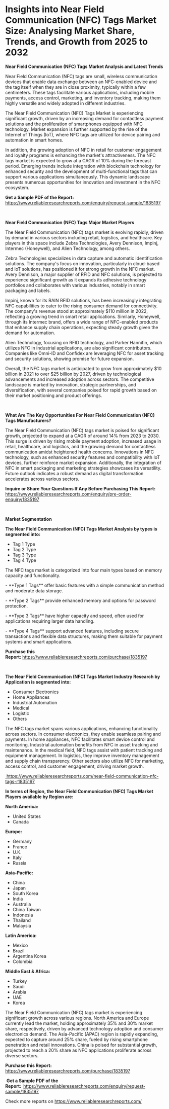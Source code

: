 <p><h1>Insights into Near Field Communication (NFC) Tags Market Size: Analysing Market Share, Trends, and Growth from 2025 to 2032</h1></p><p><strong>Near Field Communication (NFC) Tags Market Analysis and Latest Trends</strong></p>
<p><p>Near Field Communication (NFC) tags are small, wireless communication devices that enable data exchange between an NFC-enabled device and the tag itself when they are in close proximity, typically within a few centimeters. These tags facilitate various applications, including mobile payments, access control, marketing, and inventory tracking, making them highly versatile and widely adopted in different industries. </p><p>The Near Field Communication (NFC) Tags Market is experiencing significant growth, driven by an increasing demand for contactless payment solutions and the proliferation of smartphones equipped with NFC technology. Market expansion is further supported by the rise of the Internet of Things (IoT), where NFC tags are utilized for device pairing and automation in smart homes. </p><p>In addition, the growing adoption of NFC in retail for customer engagement and loyalty programs is enhancing the market's attractiveness. The NFC tags market is expected to grow at a CAGR of 10% during the forecast period. Emerging trends include integration with blockchain technology for enhanced security and the development of multi-functional tags that can support various applications simultaneously. This dynamic landscape presents numerous opportunities for innovation and investment in the NFC ecosystem.</p></p>
<p><strong>Get a Sample PDF of the Report:&nbsp;</strong> <a href="https://www.reliableresearchreports.com/enquiry/request-sample/1835197?utm_campaign=2641&utm_medium=2&utm_source=Github&utm_content=ia&utm_term=26032025&utm_id=near-field-communication-nfc-tags">https://www.reliableresearchreports.com/enquiry/request-sample/1835197</a></p>
<p>&nbsp;</p>
<p><strong>Near Field Communication (NFC) Tags Major Market Players</strong></p>
<p><p>The Near Field Communication (NFC) tags market is evolving rapidly, driven by demand in various sectors including retail, logistics, and healthcare. Key players in this space include Zebra Technologies, Avery Dennison, Impinj, Intermec (Honeywell), and Alien Technology, among others.</p><p>Zebra Technologies specializes in data capture and automatic identification solutions. The company's focus on innovation, particularly in cloud-based and IoT solutions, has positioned it for strong growth in the NFC market. Avery Dennison, a major supplier of RFID and NFC solutions, is projected to experience significant growth as it expands its adhesive technology portfolios and collaborates with various industries, notably in smart packaging and labels.</p><p>Impinj, known for its RAIN RFID solutions, has been increasingly integrating NFC capabilities to cater to the rising consumer demand for connectivity. The company's revenue stood at approximately $110 million in 2022, reflecting a growing trend in smart retail applications. Similarly, Honeywell, through its Intermec brand, offers a wide range of NFC-enabled products that enhance supply chain operations, expecting steady growth given the demand for automation.</p><p>Alien Technology, focusing on RFID technology, and Parker Hannifin, which utilizes NFC in industrial applications, are also significant contributors. Companies like Omni-ID and Confidex are leveraging NFC for asset tracking and security solutions, showing promise for future expansion.</p><p>Overall, the NFC tags market is anticipated to grow from approximately $10 billion in 2021 to over $25 billion by 2027, driven by technological advancements and increased adoption across sectors. The competitive landscape is marked by innovation, strategic partnerships, and diversification, with several companies poised for rapid growth based on their market positioning and product offerings.</p></p>
<p>&nbsp;</p>
<p><strong>What Are The Key Opportunities For Near Field Communication (NFC) Tags Manufacturers?</strong></p>
<p><p>The Near Field Communication (NFC) tags market is poised for significant growth, projected to expand at a CAGR of around 14% from 2023 to 2030. This surge is driven by rising mobile payment adoption, increased usage in retail, healthcare, and logistics, and the growing demand for contactless communication amidst heightened health concerns. Innovations in NFC technology, such as enhanced security features and compatibility with IoT devices, further reinforce market expansion. Additionally, the integration of NFC in smart packaging and marketing strategies showcases its versatility. Future outlook indicates a robust demand as digital transformation accelerates across various sectors.</p></p>
<p><strong>Inquire or Share Your Questions If Any Before Purchasing This Report:</strong> <a href="https://www.reliableresearchreports.com/enquiry/pre-order-enquiry/1835197?utm_campaign=2641&utm_medium=2&utm_source=Github&utm_content=ia&utm_term=26032025&utm_id=near-field-communication-nfc-tags">https://www.reliableresearchreports.com/enquiry/pre-order-enquiry/1835197</a></p>
<p>&nbsp;</p>
<p><strong>Market Segmentation</strong></p>
<p><strong>The Near Field Communication (NFC) Tags Market Analysis by types is segmented into:</strong></p>
<p><ul><li>Tag 1 Type</li><li>Tag 2 Type</li><li>Tag 3 Type</li><li>Tag 4 Type</li></ul></p>
<p><p>The NFC tags market is categorized into four main types based on memory capacity and functionality. </p><p>- **Type 1 Tags** offer basic features with a simple communication method and moderate data storage. </p><p>- **Type 2 Tags** provide enhanced memory and options for password protection. </p><p>- **Type 3 Tags** have higher capacity and speed, often used for applications requiring larger data handling. </p><p>- **Type 4 Tags** support advanced features, including secure transactions and flexible data structures, making them suitable for payment systems and smart applications.</p></p>
<p><strong>Purchase this Report:&nbsp;</strong><a href="https://www.reliableresearchreports.com/purchase/1835197?utm_campaign=2641&utm_medium=2&utm_source=Github&utm_content=ia&utm_term=26032025&utm_id=near-field-communication-nfc-tags">https://www.reliableresearchreports.com/purchase/1835197</a></p>
<p>&nbsp;</p>
<p><strong>The Near Field Communication (NFC) Tags Market Industry Research by Application is segmented into:</strong></p>
<p><ul><li>Consumer Electronics</li><li>Home Appliances</li><li>Industrial Automation</li><li>Medical</li><li>Logistic</li><li>Others</li></ul></p>
<p><p>The NFC tags market spans various applications, enhancing functionality across sectors. In consumer electronics, they enable seamless pairing and payments. In home appliances, NFC facilitates smart device control and monitoring. Industrial automation benefits from NFC in asset tracking and maintenance. In the medical field, NFC tags assist with patient tracking and equipment management. In logistics, they improve inventory management and supply chain transparency. Other sectors also utilize NFC for marketing, access control, and customer engagement, driving market growth.</p></p>
<p><a href="https://www.reliableresearchreports.com/near-field-communication-nfc-tags-r1835197?utm_campaign=2641&utm_medium=2&utm_source=Github&utm_content=ia&utm_term=26032025&utm_id=near-field-communication-nfc-tags">&nbsp;https://www.reliableresearchreports.com/near-field-communication-nfc-tags-r1835197</a></p>
<p><strong>In terms of Region, the Near Field Communication (NFC) Tags Market Players available by Region are:</strong></p>
<p>
    <p> <strong> North America: </strong>
        <ul>
            <li>United States</li>
            <li>Canada</li>
        </ul>
        </p> 
    <p> <strong> Europe: </strong>
        <ul>
            <li>Germany</li>
            <li>France</li>
            <li>U.K.</li>
            <li>Italy</li>
            <li>Russia</li>
        </ul>
        </p> 
    <p> <strong> Asia-Pacific: </strong>
        <ul>
            <li>China</li>
            <li>Japan</li>
            <li>South Korea</li>
            <li>India</li>
            <li>Australia</li>
            <li>China Taiwan</li>
            <li>Indonesia</li>
            <li>Thailand</li>
            <li>Malaysia</li>
        </ul>
        </p> 
    <p> <strong> Latin America: </strong>
        <ul>
            <li>Mexico</li>
            <li>Brazil</li>
            <li>Argentina Korea</li>
            <li>Colombia</li>
        </ul>
        </p> 
    <p> <strong> Middle East & Africa: </strong>
        <ul>
            <li>Turkey</li>
            <li>Saudi</li>
            <li>Arabia</li>
            <li>UAE</li>
            <li>Korea</li>
        </ul>
    </p>
    </p>
<p><p>The Near Field Communication (NFC) tags market is experiencing significant growth across various regions. North America and Europe currently lead the market, holding approximately 35% and 30% market share, respectively, driven by advanced technology adoption and consumer electronics demand. The Asia-Pacific (APAC) region is rapidly expanding, expected to capture around 25% share, fueled by rising smartphone penetration and retail innovations. China is poised for substantial growth, projected to reach a 20% share as NFC applications proliferate across diverse sectors.</p></p>
<p><strong>Purchase this Report: </strong><a href="https://www.reliableresearchreports.com/purchase/1835197?utm_campaign=2641&utm_medium=2&utm_source=Github&utm_content=ia&utm_term=26032025&utm_id=near-field-communication-nfc-tags">https://www.reliableresearchreports.com/purchase/1835197</a></p>
<p>&nbsp;<strong>Get a Sample PDF of the Report:&nbsp;&nbsp;</strong><a href="https://www.reliableresearchreports.com/enquiry/request-sample/1835197?utm_campaign=2641&utm_medium=2&utm_source=Github&utm_content=ia&utm_term=26032025&utm_id=near-field-communication-nfc-tags">https://www.reliableresearchreports.com/enquiry/request-sample/1835197</a></p>
<p><strong></strong></p>
<p>Check more reports on <a href="https://www.reliableresearchreports.com/?utm_campaign=2641&utm_medium=2&utm_source=Github&utm_content=ia&utm_term=26032025&utm_id=near-field-communication-nfc-tags">https://www.reliableresearchreports.com/</a></p>
